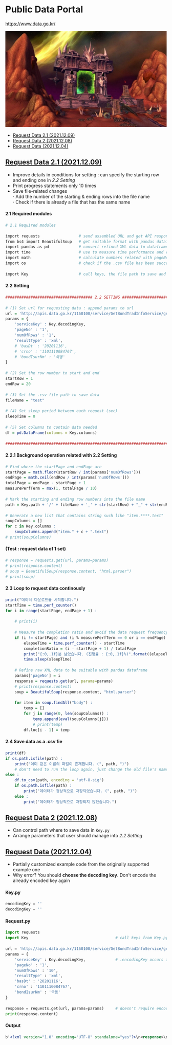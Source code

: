 # Public Data Portal

https://www.data.go.kr/

![The Dark Portal](Images/WOW_DarkPortal_600.jpg)

- [Request Data 2.1 (2021.12.09)](/PublicDataPortal#request-data-21-20211209)
- [Request Data 2 (2021.12.08)](/PublicDataPortal#request-data-2-20211208)
- [Request Data (2021.12.04)](/PublicDataPortal#request-data-20211204)


## [Request Data 2.1 (2021.12.09)](/PublicDataPortal#public-data-portal)

- Improve details in conditions for setting : can specify the starting row and ending one in *2.2 Setting*
- Print progress statements only 10 times
- Save file-related changes  
  · Add the number of the starting & ending rows into the file name  
  · Check if there is already a file that has the same name

#### 2.1 Required modules
```R
# 2.1 Required modules

import requests                 # send assembled URL and get API response 
from bs4 import BeautifulSoup   # get suitable format with pandas dataframe from raw XML data
import pandas as pd             # convert refined XML data to dataframe format for saving as a .csv file
import time                     # use to measure time performance and react the request freqency limmit if it exists
import math                     # calculate numbers related with pageNo, numOfRows
import os                       # check if the .csv file has been successfully saved

import Key                      # call keys, the file path to save and the list of data columns from Key.py
```

#### 2.2 Setting
```R
###################################### 2.2 SETTING ######################################   # can you feel my love?

# (1) Set url for requesting data : append params to url
url = 'http://apis.data.go.kr/1160100/service/GetBondTradInfoService/getIssuIssuItemStat'
params = {
    'serviceKey' : Key.decodingKey,                                                         # .encodingKey occurs an error; SERVICE_KEY_IS_NOT_REGISTERED_ERROR
    'pageNo' : '1',                                                                         # fix 1
    'numOfRows' : '1',                                                                      # fix 1
    'resultType' : 'xml',                                                                   # all the below code assumes xml, not json
    # 'basDt' : '20201116',
    # 'crno' : '1101110084767',
    # 'bondIsurNm' : '국동'
}

# (2) Set the row number to start and end
startRow = 1
endRow = 20                                                                                 # put small number during test (max : 38960)

# (3) Set the .csv file path to save data
fileName = "test"                                                                           # don't include ".csv"

# (4) Set sleep period between each request (sec)
sleepTime = 0                                                                               # set if request frequency limmit exists

# (5) Set columns to contain data needed
df = pd.DataFrame(columns = Key.columns)                                                    # may modify column names in Key.py whatever you need

#########################################################################################
```

#### 2.2.1 Background operation related with 2.2 Setting
```R
# Find where the startPage and endPage are
startPage = math.floor(startRow / int(params['numOfRows']))                                 # floor() : rounding down
endPage = math.ceil(endRow / int(params['numOfRows']))                                      # ceil() : rounding up
totalPage = endPage - startPage + 1
measurePerfTerm = max(1, totalPage / 10)                                                    # check the completion ratio 10 times 

# Mark the starting and ending row numbers into the file name
path = Key.path + '/' + fileName + '_' + str(startRow) + "_" + str(endRow) + ".csv"         # Key.path is initially declared in Key.py

# Generate a new list that contains string such like "item.****.text"
soupColumns = []
for c in Key.columns :
    soupColumns.append("item." + c + ".text")
# print(soupColumns)                                                                        # test : ok
```

#### (Test : request data of 1 set)
```R
# response = requests.get(url, params=params)                                               # doesn't require encoding key, but decoding key
# print(response.content)                                                                   # test to check if the raw XML data arrive well
# soup = BeautifulSoup(response.content, "html.parser")                                     # remove 'b and run line replacement
# print(soup)                                                                               # test : ok
```

#### 2.3 Loop to request data continously
```R
print("데이터 다운로드를 시작합니다.")
startTime = time.perf_counter()                                                             # set the reference point to measure performance
for i in range(startPage, endPage + 1) :                                                    # endPage + 1 → run until endPage

    # print(i)                                                                              # test : ok

    # Measure the completion ratio and avoid the data request frequency limmit if it exists (180 sec.)
    if (i != startPage) and (i % measurePerfTerm == 0 or i == endPage)  :
        elapseTime = time.perf_counter() - startTime
        completionRatio = (i - startPage + 1) / totalPage
        print("{:0,.1f}분 남았습니다. (진행률 : {:0,.1f}%)".format((elapseTime / completionRatio - elapseTime) / 60, completionRatio * 100))
        time.sleep(sleepTime)

    # Refine raw XML data to be suitable with pandas dataframe
    params['pageNo'] = i
    response = requests.get(url, params=params)                                             # doesn't require encoding key, but decoding key
    # print(response.content)                                                               # test : .content is necessary, not use only response
    soup = BeautifulSoup(response.content, "html.parser")                                   # remove 'b and run line replacement

    for item in soup.findAll("body") :                                                      # all data are located between <body> and </body> tags
        temp = []
        for j in range(0, len(soupColumns)) :
            temp.append(eval(soupColumns[j]))                                               # eval() : "item.numofrows.text" to item.numofrows.text
            # print(temp)                                                                   # test : ok - for finding where an error occurs
        df.loc[i - 1] = temp
```

#### 2.4 Save data as a .csv fie
```R
print(df)                                                                                 # test : ok
if os.path.isfile(path) :                                                                   # to prevent overwriting the file
    print("이미 같은 이름의 파일이 존재합니다. (", path, ")")
    # don't need to run the loop again, just change the old file's name
else :
    df.to_csv(path, encoding = 'utf-8-sig')
    if os.path.isfile(path) :                                                               # I am too hospitable, you must have won a man like the lotto!
        print("데이터가 정상적으로 저장되었습니다. (", path, ")")
    else :
        print("데이터가 정상적으로 저장되지 않았습니다.")
```



## [Request Data 2 (2021.12.08)](/PublicDataPortal#public-data-portal)
- Can control path where to save data in `Key.py`
- Arrange parameters that user should manage into *2.2 Setting*


## [Request Data (2021.12.04)](/PublicDataPortal#public-data-portal)
- Partially customized example code from the originally supported example one
- Why error? You should **choose the decoding key**. Don't encode the already encoded key again

#### Key.py
```python
encodingKey = ''
decodingKey = ''
```

#### Request.py
```python
import requests
import Key                                      # call keys from Key.py

url = 'http://apis.data.go.kr/1160100/service/GetBondTradInfoService/getIssuIssuItemStat'
params = {
    'serviceKey' : Key.decodingKey,             # .encodingKey occurs an error; SERVICE_KEY_IS_NOT_REGISTERED_ERROR
    'pageNo' : '1',
    'numOfRows' : '10',
    'resultType' : 'xml',
    'basDt' : '20201116',
    'crno' : '1101110084767',
    'bondIsurNm' : '국동'
}

response = requests.get(url, params=params)     # doesn't require encoding key, but decoding key
print(response.content)
```

#### Output
```xml
b'<?xml version="1.0" encoding="UTF-8" standalone="yes"?>\n<response>\n    <header>\n        <resultCode>00</resultCode>\n        <resultMsg>NORMAL SERVICE.</resultMsg>\n    </header>\n    <body>\n        <numOfRows>10</numOfRows>\n        <pageNo>1</pageNo>\n        <totalCount>0</totalCount>\n        <items/>\n    </body>\n</response>\n'
```